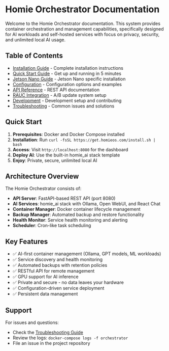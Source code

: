 # Homie Orchestrator Documentation

Welcome to the Homie Orchestrator documentation. This system provides container orchestration and management capabilities, specifically designed for AI workloads and self-hosted services with focus on privacy, security, and unlimited local AI usage.

## Table of Contents

- [Installation Guide](installation.md) - Complete installation instructions
- [Quick Start Guide](quick-start.md) - Get up and running in 5 minutes
- [Jetson Nano Guide](jetson-nano-installation.md) - Jetson Nano specific installation
- [Configuration](configuration.md) - Configuration options and examples
- [API Reference](api.md) - REST API documentation
- [RAUC Integration](rauc-integration.md) - A/B update system setup
- [Development](development.md) - Development setup and contributing
- [Troubleshooting](troubleshooting.md) - Common issues and solutions

## Quick Start

1. **Prerequisites**: Docker and Docker Compose installed
2. **Installation**: Run `curl -fsSL https://get.homieos.com/install.sh | bash`
3. **Access**: Visit `http://localhost:8080` for the dashboard
4. **Deploy AI**: Use the built-in homie_ai stack template
5. **Enjoy**: Private, secure, unlimited local AI

## Architecture Overview

The Homie Orchestrator consists of:

- **API Server**: FastAPI-based REST API (port 8080)
- **AI Services**: homie_ai stack with Ollama, Open WebUI, and React Chat
- **Container Manager**: Docker container lifecycle management
- **Backup Manager**: Automated backup and restore functionality
- **Health Monitor**: Service health monitoring and alerting
- **Scheduler**: Cron-like task scheduling

## Key Features

- ✅ AI-first container management (Ollama, GPT models, ML workloads)
- ✅ Service discovery and health monitoring
- ✅ Automated backups with retention policies
- ✅ RESTful API for remote management
- ✅ GPU support for AI inference
- ✅ Private and secure - no data leaves your hardware
- ✅ Configuration-driven service deployment
- ✅ Persistent data management

## Support

For issues and questions:
- Check the [Troubleshooting Guide](troubleshooting.md)
- Review the logs: `docker-compose logs -f orchestrator`
- File an issue in the project repository
